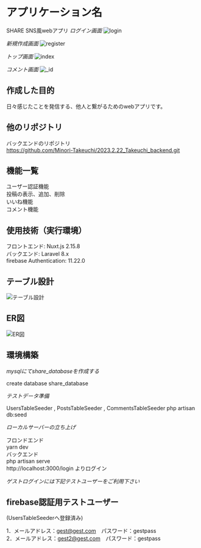 # アプリケーション名
SHARE SNS風webアプリ
*ログイン画面*
![login](https://user-images.githubusercontent.com/119908511/220498632-69b87ec2-2ce2-4c36-b384-7b3ccd956225.png)

*新規作成画面*
![register](https://user-images.githubusercontent.com/119908511/220498645-d6851793-61f2-4eda-bbed-53b39240c456.png)

*トップ画面*
![index](https://user-images.githubusercontent.com/119908511/220498662-349a60ee-817f-4b55-8cef-3ac374234506.png)

*コメント画面*
![_id](https://user-images.githubusercontent.com/119908511/220498673-0fcb4828-e943-44a1-907f-30f2c5828e01.png)

## 作成した目的
日々感じたことを発信する、他人と繋がるためのwebアプリです。

## 他のリポジトリ
バックエンドのリポジトリ  
https://github.com/Minori-Takeuchi/2023.2.22_Takeuchi_backend.git

## 機能一覧
ユーザー認証機能  
投稿の表示、追加、削除  
いいね機能  
コメント機能

## 使用技術（実行環境）
フロントエンド: Nuxt.js 2.15.8  
バックエンド: Laravel 8.x  
firebase Authentication: 11.22.0

## テーブル設計
![テーブル設計](https://user-images.githubusercontent.com/119908511/220498717-5ebd6e0d-3762-4eee-ba8c-b75589ee6a47.png)

## ER図
![ER図](https://user-images.githubusercontent.com/119908511/220498736-67fbe0a7-d588-4dff-b007-bb9fa12e5e7f.png)

## 環境構築
*mysqlにてshare_databaseを作成する*

create database share_database

*テストデータ準備*

UsersTableSeeder , PostsTableSeeder , CommentsTableSeeder  php artisan db:seed  

*ローカルサーバーの立ち上げ*  

フロンドエンド  
yarn dev  
バックエンド  
php artisan serve  
http://localhost:3000/login よりログイン

*ゲストログインには下記テストユーザーをご利用下さい*

## firebase認証用テストユーザー
(UsersTableSeederへ登録済み)

1．メールアドレス：gest@gest.com　パスワード：gestpass  
2．メールアドレス：gest2@gest.com　パスワード：gestpass

